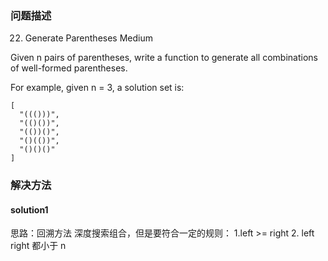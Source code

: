 
### 问题描述
22. Generate Parentheses
Medium

Given n pairs of parentheses, write a function to generate all combinations of well-formed parentheses.

For example, given n = 3, a solution set is:

```     
[
  "((()))",
  "(()())",
  "(())()",
  "()(())",
  "()()()"
]

``` 

### 解决方法
#### solution1
思路：回溯方法
深度搜索组合，但是要符合一定的规则：
1.left >= right 
2. left right 都小于 n